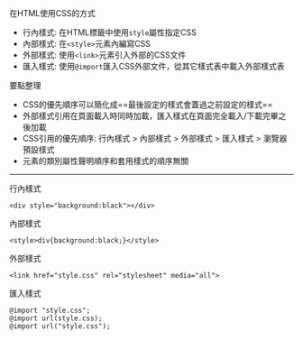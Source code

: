 在HTML使用CSS的方式
- 行內樣式: 在HTML標籤中使用`style`屬性指定CSS
- 內部樣式: 在`<style>`元素內編寫CSS
- 外部樣式: 使用`<link>`元素引入外部的CSS文件
- 匯入樣式: 使用`@import`匯入CSS外部文件，從其它樣式表中載入外部樣式表

要點整理
- CSS的優先順序可以簡化成==最後設定的樣式會蓋過之前設定的樣式==
- 外部樣式引用在頁面載入時同時加載，匯入樣式在頁面完全載入/下載完畢之後加載
- CSS引用的優先順序: 行內樣式 > 內部樣式 > 外部樣式 > 匯入樣式 > 瀏覽器預設樣式
- 元素的類別屬性聲明順序和套用樣式的順序無關

---

行內樣式
```
<div style="background:black"></div>
```

內部樣式
```
<style>div{background:black;}</style>
```

外部樣式
```
<link href="style.css" rel="stylesheet" media="all">
```

匯入樣式
```
@import "style.css";
@import url(style.css);
@import url("style.css");
```